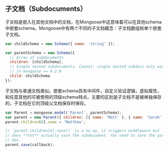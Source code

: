 ## 子文档（Subdocuments）
子文档是嵌入在其他文档中的文档，在Mongoose中这意味着可以在其他schema中嵌套schema。Mongoose中有两个不同的子文档概念：子文档数组和单个嵌套子文档。

```js
var childSchema = new Schema({ name: 'string' });

var parentSchema = new Schema({
  // Array of subdocuments
  children: [childSchema],
  // Single nested subdocuments. Caveat: single nested subdocs only work
  // in mongoose >= 4.2.0
  child: childSchema
});
```

子文档与普通文档类似。嵌套schema具有中间件，自定义验证逻辑，虚拟属性，和任意其他的可被使用的顶级schema特点。主要的区别是子文档不是被单独保存的，子文档在它的顶级父文档保存时保存。

```js
var Parent = mongoose.model('Parent', parentSchema);
var parent = new Parent({ children: [{ name: 'Matt' }, { name: 'Sarah' }] })
parent.children[0].name = 'Matthew';

// `parent.children[0].save()` is a no-op, it triggers middleware but
// does **not** actually save the subdocument. You need to save the parent
// doc.
parent.save(callback);
```

